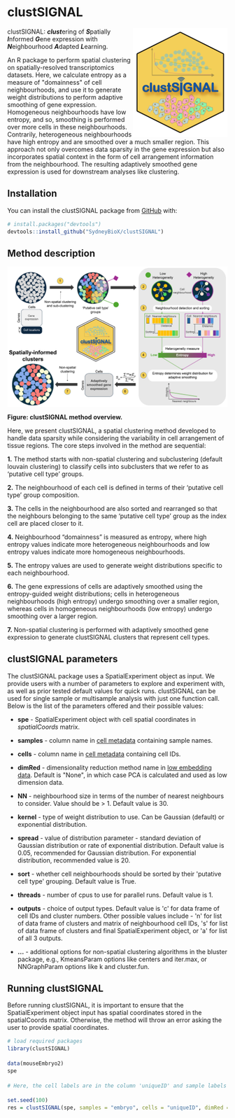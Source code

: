 # clustSIGNAL

<img src="man/figures/clustSIGNAL_hex.png" align="right" height="250"/>

clustSIGNAL: ***clust***ering of ***S***patially ***I***nformed ***G***ene expression with ***N***eighbourhood ***A***dapted ***L***earning.

An R package to perform spatial clustering on spatially-resolved transcriptomics datasets. Here, we calculate entropy as a measure of "domainness" of cell neighbourhoods, and use it to generate weight distributions to perform adaptive smoothing of gene expression. Homogeneous neighbourhoods have low entropy, and so, smoothing is performed over more cells in these neighbourhoods. Contrarily, heterogeneous neighbourhoods have high entropy and are smoothed over a much smaller region. This approach not only overcomes data sparsity in the gene expression but also incorporates spatial context in the form of cell arrangement information from the neighbourhood. The resulting adaptively smoothed gene expression is used for downstream analyses like clustering.

## Installation

You can install the clustSIGNAL package from [GitHub](https://github.com/SydneyBioX/clustSIGNAL) with:

``` r
# install.packages("devtools")
devtools::install_github("SydneyBioX/clustSIGNAL")
```

## Method description

<img src="man/figures/Fig1_schematic.png" align="middle"/>

**Figure: clustSIGNAL method overview.**

Here, we present clustSIGNAL, a spatial clustering method developed to handle data sparsity while considering the variability in cell arrangement of tissue regions. The core steps involved in the method are sequential:

**1.** The method starts with non-spatial clustering and subclustering (default louvain clustering) to classify cells into subclusters that we refer to as ‘putative cell type’ groups.

**2.** The neighbourhood of each cell is defined in terms of their ‘putative cell type’ group composition.

**3.** The cells in the neighbourhood are also sorted and rearranged so that the neighbours belonging to the same ‘putative cell type’ group as the index cell are placed closer to it.

**4.** Neighbourhood “domainness” is measured as entropy, where high entropy values indicate more heterogeneous neighbourhoods and low entropy values indicate more homogeneous neighbourhoods.

**5.** The entropy values are used to generate weight distributions specific to each neighbourhood.

**6.** The gene expressions of cells are adaptively smoothed using the entropy-guided weight distributions; cells in heterogeneous neighbourhoods (high entropy) undergo smoothing over a smaller region, whereas cells in homogeneous neighbourhoods (low entropy) undergo smoothing over a larger region.

**7.** Non-spatial clustering is performed with adaptively smoothed gene expression to generate clustSIGNAL clusters that represent cell types.

## clustSIGNAL parameters

The clustSIGNAL package uses a SpatialExperiment object as input. We provide users with a number of parameters to explore and experiment with, as well as prior tested default values for quick runs. clustSIGNAL can be used for single sample or multisample analysis with just one function call. Below is the list of the parameters offered and their possible values:

-   **spe** - SpatialExperiment object with cell spatial coordinates in *spatialCoords* matrix.

-   **samples** - column name in [cell metadata](## "colData(spe)") containing sample names.

-   **cells** - column name in [cell metadata](## "colData(spe)") containing cell IDs.

-   **dimRed** - dimensionality reduction method name in [low embedding data](## "reducedDimNames(spe)"). Default is "None", in which case PCA is calculated and used as low dimension data.

-   **NN** - neighbourhood size in terms of the number of nearest neighbours to consider. Value should be \> 1. Default value is 30.

-   **kernel** - type of weight distribution to use. Can be Gaussian (default) or exponential distribution.

-   **spread** - value of distribution parameter - standard deviation of Gaussian distribution or rate of exponential distribution. Default value is 0.05, recommended for Gaussian distribution. For exponential distribution, recommended value is 20.

-   **sort** - whether cell neighbourhoods should be sorted by their 'putative cell type' grouping. Default value is True.

-   **threads** - number of cpus to use for parallel runs. Default value is 1.

-   **outputs** - choice of output types. Default value is 'c' for data frame of cell IDs and cluster numbers. Other possible values include - 'n' for list of data frame of clusters and matrix of neighbourhood cell IDs, 's' for list of data frame of clusters and final SpatialExperiment object, or 'a' for list of all 3 outputs.

-   **...** - additional options for non-spatial clustering algorithms in the bluster package, e.g., KmeansParam options like centers and iter.max, or NNGraphParam options like k and cluster.fun.

## Running clustSIGNAL

Before running clustSIGNAL, it is important to ensure that the SpatialExperiment object input has spatial coordinates stored in the spatialCoords matrix. Otherwise, the method will throw an error asking the user to provide spatial coordinates.

``` r
# load required packages
library(clustSIGNAL)

data(mouseEmbryo2)
spe

# Here, the cell labels are in the column 'uniqueID' and sample labels are in 'embryo' column.

set.seed(100)
res = clustSIGNAL(spe, samples = "embryo", cells = "uniqueID", dimRed = "PCA", cluster.fun = "leiden", outputs = "a")
```
